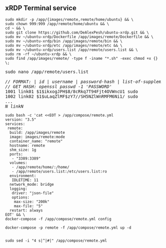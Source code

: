 ## xRDP Terminal service

<pre><code>sudo mkdir -p /app/{images/remote,remote/home/ubuntu} && \
sudo chown 999:999 /app/remote/home/ubuntu && \
cd ~ && \
sudo git clone https://github.com/DeAlexPesh/ubuntu-xrdp.git && \
sudo mv ~/ubuntu-xrdp/Dockerfile /app/images/remote/Dockerfile && \
sudo mv ~/ubuntu-xrdp/bin /app/images/remote/bin && \
sudo mv ~/ubuntu-xrdp/etc /app/images/remote/etc && \
sudo mv ~/ubuntu-xrdp/users.list /app/remote/users.list && \
sudo rm -rf ~/ubuntu-xrdp && \
sudo find /app/images/remote/ -type f -iname "*.sh" -exec chmod +x {} \;
</code></pre>

<pre>sudo nano /app/remote/users.list

<i>// FORMAT: | id | username | password-hash | list-of-supplemental-groups |
// GET HASH: openssl passwd -1 'PASSWORD'</i>
1001 link01 $1$ikxogJPH$8/8cRkq7T94Fjt4OVWncU1 sudo
1002 link02 $1$uLaqZlMF$zY7//SH5NZlWnRMFM6Ni1/ sudo
<i>...
N linkN</i>
</pre>

<pre><code>sudo bash -c 'cat &lt;&lt;EOT > /app/compose/remote.yml
version: "3.5"
services:
 remote: 
  build: /app/images/remote
  image: images/remote:mode
  container_name: "remote"
  hostname: remote
  shm_size: 1g
  ports:
   - "3389:3389"
  volumes:
   - /app/remote/home/:/home/
   - /app/remote/users.list:/etc/users.list:ro
  environment:
   IDLETIME: 11
  network_mode: bridge
  logging:
   driver: "json-file"
   options:
    max-size: "200k"
    max-file: "5"
  restart: always
EOT' && \
docker-compose -f /app/compose/remote.yml config
</code></pre>

<pre><code>docker-compose -p remote -f /app/compose/remote.yml up -d

</code></pre>

<pre><code>sudo sed -i "4 s|^|#|" /app/compose/remote.yml

</code></pre>
